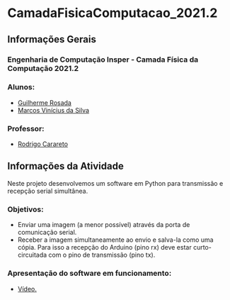 # CamadaFisicaComputacao_2021.2

<h2>Informações Gerais</h2>

<h3>Engenharia de Computação Insper - Camada Física da Computação 2021.2</h3>

<h3>Alunos:</h3>
<ul>
  <li><a href=https://www.linkedin.com/in/guilherme-rosada/>Guilherme Rosada</a></li>
  <li><a href=https://www.linkedin.com/in/marcosvinis//>Marcos Vinícius da Silva</a></li>
</ul>

<h3>Professor:</h3> 
<ul>
  <li><a href=https://www.insper.edu.br/pesquisa-e-conhecimento/docentes-pesquisadores/rodrigo-carareto/>Rodrigo Carareto</a></li>
</ul>

<h2>Informações da Atividade</h2>
<p>Neste projeto desenvolvemos um software em Python para transmissão e recepção serial simultânea.</p>

<h3>Objetivos:</h3>
<ul>
   <li>Enviar uma imagem (a menor possível) através da porta de comunicação serial.</li>
   <li>Receber a imagem simultaneamente ao envio e salva-la como uma cópia. Para isso a recepção do Arduino (pino rx) deve estar curto-circuitada com o pino de transmissão (pino tx).</li>
</ul>

<h3>Apresentação do software em funcionamento:</h3>
<ul>
   <li><a href=https://youtu.be/K3I-WqXZZeo>Vídeo.</a></li>
</ul>
